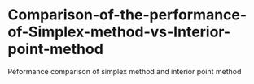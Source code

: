 # Comparison-of-the-performance-of-Simplex-method-vs-Interior-point-method
Peformance comparison of simplex method and interior point method
